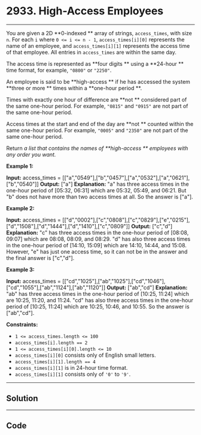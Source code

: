 # 2933. High-Access Employees

---

You are given a 2D **0-indexed ** array of strings, `access_times`, with size `n`. For each `i` where `0 <= i <= n - 1`, `access_times[i][0]` represents the name of an employee, and `access_times[i][1]` represents the access time of that employee. All entries in `access_times` are within the same day.

The access time is represented as **four digits ** using a **24-hour ** time format, for example, `"0800"` or `"2250"`.

An employee is said to be **high-access ** if he has accessed the system **three or more ** times within a **one-hour period **.

Times with exactly one hour of difference are **not ** considered part of the same one-hour period. For example, `"0815"` and `"0915"` are not part of the same one-hour period.

Access times at the start and end of the day are **not ** counted within the same one-hour period. For example, `"0005"` and `"2350"` are not part of the same one-hour period.

Return _a list that contains the names of **high-access ** employees with any order you want._

 

**Example 1:**


**Input:** access_times = [["a","0549"],["b","0457"],["a","0532"],["a","0621"],["b","0540"]]
**Output:** ["a"]
**Explanation:** "a" has three access times in the one-hour period of [05:32, 06:31] which are 05:32, 05:49, and 06:21.
But "b" does not have more than two access times at all.
So the answer is ["a"].

**Example 2:**


**Input:** access_times = [["d","0002"],["c","0808"],["c","0829"],["e","0215"],["d","1508"],["d","1444"],["d","1410"],["c","0809"]]
**Output:** ["c","d"]
**Explanation:** "c" has three access times in the one-hour period of [08:08, 09:07] which are 08:08, 08:09, and 08:29.
"d" has also three access times in the one-hour period of [14:10, 15:09] which are 14:10, 14:44, and 15:08.
However, "e" has just one access time, so it can not be in the answer and the final answer is ["c","d"].

**Example 3:**


**Input:** access_times = [["cd","1025"],["ab","1025"],["cd","1046"],["cd","1055"],["ab","1124"],["ab","1120"]]
**Output:** ["ab","cd"]
**Explanation:** "ab" has three access times in the one-hour period of [10:25, 11:24] which are 10:25, 11:20, and 11:24.
"cd" has also three access times in the one-hour period of [10:25, 11:24] which are 10:25, 10:46, and 10:55.
So the answer is ["ab","cd"].

 

**Constraints:**

  * `1 <= access_times.length <= 100`
  * `access_times[i].length == 2`
  * `1 <= access_times[i][0].length <= 10`
  * `access_times[i][0]` consists only of English small letters.
  * `access_times[i][1].length == 4`
  * `access_times[i][1]` is in 24-hour time format.
  * `access_times[i][1]` consists only of `'0'` to `'9'`.

---

## Solution



---

## Code
```python


```